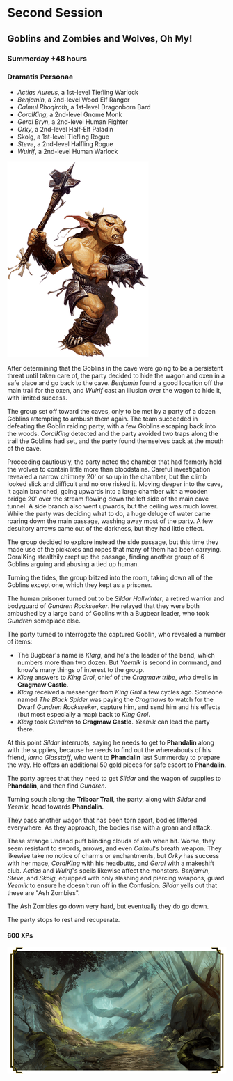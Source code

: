 # Second Session

<!-- markdownlint-disable MD026 -->
## Goblins and Zombies and Wolves, Oh My!

### Summerday +48 hours

### Dramatis Personae

- *Actias Aureus*, a 1st-level Tiefling Warlock
- *Benjamin*, a 2nd-level Wood Elf Ranger
- *Calmul Rhoqiroth*, a 1st-level Dragonborn Bard
- *CoralKing*, a 2nd-level Gnome Monk
- *Geral Bryn*, a 2nd-level Human Fighter
- *Orky*, a 2nd-level Half-Elf Paladin
- Skolg, a 1st-level Tiefling Rogue
- *Steve*, a 2nd-level Halfling Rogue
- *Wulrif*, a 2nd-level Human Warlock

![Goblins](images/goblin.png)

After determining that the Goblins in the cave were going to be a persistent threat until taken care of,
the party decided to hide the wagon and oxen in a safe place and go back to the cave. *Benjamin* found
a good location off the main trail for the oxen, and *Wulrif* cast an illusion over the wagon to hide it,
with limited success.

The group set off toward the caves, only to be met by a party of a dozen Goblins attempting to ambush them again.
The team succeeded in defeating the Goblin raiding party, with a few Goblins escaping back into the woods.
*CoralKing* detected and the party avoided two traps along the trail the Goblins had set, and the party found themselves
back at the mouth of the cave.

Proceeding cautiously, the party noted the chamber that had formerly held the wolves to contain little more than bloodstains.
Careful investigation revealed a narrow chimney 20' or so up in the chamber, but the climb looked slick and difficult and
no one risked it. Moving deeper into the cave, it again branched, going upwards into a large chamber with a wooden bridge 20'
over the stream flowing down the left side of the main cave tunnel. A side branch also went upwards, but the ceiling was much
lower. While the party was deciding what to do, a huge deluge of water came roaring down the main passage, washing away most of the party.
A few desultory arrows came out of the darkness, but they had little effect.

The group decided to explore instead the side passage, but this time they made use of the pickaxes and ropes that many of them had been
carrying. CoralKing stealthily crept up the passage, finding another group of 6 Goblins arguing and abusing a tied up human.

Turning the tides, the group blitzed into the room, taking down all of the Goblins except one, which they kept as a prisoner.

The human prisoner turned out to be *Sildar Hallwinter*, a retired warrior and bodyguard of *Gundren Rockseeker*. He relayed that they
were both ambushed by a large band of Goblins with a Bugbear leader, who took *Gundren* someplace else.

The party turned to interrogate the captured Goblin, who revealed a number of items:

- The Bugbear's name is *Klarg*, and he's the leader of the band, which numbers more than two dozen. But *Yeemik* is second in command, and know's many things of interest to the group.
- *Klarg* answers to *King Grol*, chief of the *Cragmaw tribe*, who dwells in **Cragmaw Castle**.
- *Klarg* received a messenger from *King Grol* a few cycles ago. Someone named *The Black Spider* was paying the *Cragmaws* to watch for the Dwarf
*Gundren Rockseeker*, capture him, and send him and his effects (but most especially a map) back to *King Grol*.
- *Klarg* took *Gundren* to **Cragmaw Castle**. *Yeemik* can lead the party there.

At this point *Sildar* interrupts, saying he needs to get to **Phandalin** along with the supplies, because he needs to find out the whereabouts of
his friend, *Iarno Glasstaff*, who went to **Phandalin** last Summerday to prepare the way. He offers an additional 50 gold pieces for safe escort to **Phandalin**.

The party agrees that they need to get *Sildar* and the wagon of supplies to **Phandalin**, and then find *Gundren*.

Turning south along the **Triboar Trail**, the party, along with *Sildar* and *Yeemik*, head towards **Phandalin**.

They pass another wagon that has been torn apart, bodies littered everywhere. As they approach, the bodies rise with a groan and attack.

These strange Undead puff blinding clouds of ash when hit. Worse, they seem resistant to swords, arrows, and even *Calmul*'s breath weapon.
They likewise take no notice of charms or enchantments, but *Orky* has success with her mace, *CoralKing* with his headbutts, and *Geral* with a
makeshift club. *Actias* and *Wulrif*'s spells likewise affect the monsters. *Benjamin*, *Steve*, and *Skolg*,
equipped with only slashing and piercing weapons, guard *Yeemik* to ensure he doesn't run off in the Confusion.
*Sildar* yells out that these are "Ash Zombies".

The Ash Zombies go down very hard, but eventually they do go down.

The party stops to rest and recuperate.

#### 600 XPs

![Triboar trail](images/triboar-trail.png)
